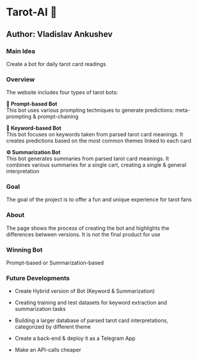 # Tarot-AI 🔮   
Author: Vladislav Ankushev
---

### Main Idea
Create a bot for daily tarot card readings

### Overview    
The website includes four types of tarot bots:

**🤖 Prompt-based Bot**    
This bot uses various prompting techniques to generate predictions: meta-prompting & prompt-chaining    

**👾 Keyword-based Bot**    
This bot focuses on keywords taken from parsed tarot card meanings. It creates predictions based on the most common themes linked to each card   

**⚙️ Summarization Bot**    
This bot generates summaries from parsed tarot card meanings. It combines various summaries for a single cart, creating a single & general interpretation    

### Goal
The goal of the project is to offer a fun and unique experience for tarot fans

### About
The page shows the process of creating the bot and highlights the differences between versions. It is not the final product for use

### Winning Bot
Prompt-based or Summarization-based

### Future Developments
- Create Hybrid version of Bot (Keyword & Summarization)

- Creating training and test datasets for keyword extraction and summarization tasks

- Building a larger database of parsed tarot card interpretations, categorized by different theme

- Create a back-end & deploy it as a Telegram App

- Make an API-calls cheaper
